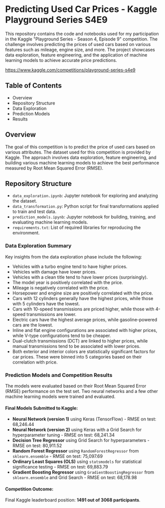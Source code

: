 # Predicting Used Car Prices - Kaggle Playground Series S4E9

This repository contains the code and notebooks used for my participation in the Kaggle "Playground Series - Season 4, Episode 9" competition. The challenge involves predicting the prices of used cars based on various features such as mileage, engine size, and more. The project showcases data exploration, feature engineering, and the application of machine learning models to achieve accurate price predictions.

https://www.kaggle.com/competitions/playground-series-s4e9

## Table of Contents
 - Overview
 - Repository Structure
 - Data Exploration
 - Prediction Models
 - Results

## Overview

The goal of this competition is to predict the price of used cars based on various attributes. The dataset used for this competition is provided by Kaggle. The approach involves data exploration, feature engineering, and building various machine learning models to achieve the best performance measured by Root Mean Squared Error (RMSE).

## Repository Structure
- `data_exploration.ipynb`: Jupyter notebook for exploring and analyzing the dataset.
- `data_transformation.py`: Python script for final transformations applied to train and test data.
- `prediction_models.ipynb`: Jupyter notebook for building, training, and evaluating machine learning models.
- `requirements.txt`: List of required libraries for reproducing the environment.

### Data Exploration Summary

Key insights from the data exploration phase include the following:
- Vehicles with a turbo engine tend to have higher prices.
- Vehicles with damage have lower prices.
- Vehicles with a clean title tend to have lower prices (surprisingly).
- The model year is positively correlated with the price.
- Mileage is negatively correlated with the price.
- Horsepower and engine size are positively correlated with the price.
- Cars with 12 cylinders generally have the highest prices, while those with 5 cylinders have the lowest.
- Cars with 10-speed transmissions are priced higher, while those with 4-speed transmissions are lower.
- Electric cars have the highest average prices, while gasoline-powered cars are the lowest.
- Inline and flat engine configurations are associated with higher prices, while V-type configurations tend to be cheaper.
- Dual-clutch transmissions (DCT) are linked to higher prices, while manual transmissions tend to be associated with lower prices.
- Both exterior and interior colors are statistically significant factors for car prices. These were binned into 5 categories based on their correlation with price.


### Prediction Models and Competition Results
The models were evaluated based on their Root Mean Squared Error (RMSE) performance on the test set. Two neural networks and a few other machine learning models were trained and evaluated.

#### Final Models Submitted to Kaggle:
- **Neural Network (version 1)** using Keras (TensorFlow) - RMSE on test: 68,246.44
- **Neural Network (version 2)** using Keras with a Grid Search for hyperparameter tuning - RMSE on test: 68,241.34
- **Decision Tree Regressor** using Grid Search for hyperparameters - RMSE on test: 80,911.52
- **Random Forest Regressor** using `RandomForestRegressor` from `sklearn.ensemble` - RMSE on test: 75,097.69
- **Ordinary Least Squares (OLS)** using `statsmodels` for statistical significance testing - RMSE on test: 69,883.79
- **Gradient Boosting Regressor** using `GradientBoostingRegressor` from `sklearn.ensemble` and Grid Search - RMSE on test: 68,178.98

#### Competition Outcome:
Final Kaggle leaderboard position: **1491 out of 3068 participants**.
